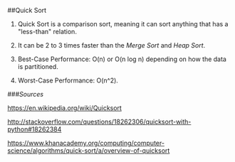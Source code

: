 ##Quick Sort

1. Quick Sort is a comparison sort, meaning it can sort anything that has a "less-than" relation.

2. It can be 2 to 3 times faster than the *Merge Sort* and *Heap Sort*.

3. Best-Case Performance: O(n) or O(n log n) depending on how the data is partitioned.

4. Worst-Case Performance: O(n^2).


###*Sources*

<https://en.wikipedia.org/wiki/Quicksort>

<http://stackoverflow.com/questions/18262306/quicksort-with-python#18262384>

<https://www.khanacademy.org/computing/computer-science/algorithms/quick-sort/a/overview-of-quicksort>